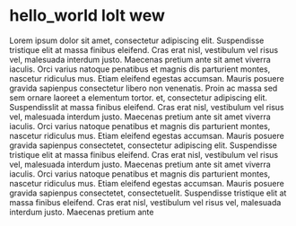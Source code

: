 # hello_world lolt wew
Lorem ipsum dolor sit amet, consectetur adipiscing elit. Suspendisse tristique elit at massa finibus eleifend. Cras erat nisl, vestibulum vel risus vel, malesuada interdum justo. Maecenas pretium ante sit amet viverra iaculis. Orci varius natoque penatibus et magnis dis parturient montes, nascetur ridiculus mus. Etiam eleifend egestas accumsan. Mauris posuere gravida sapienpus consectetur libero non venenatis. Proin ac massa sed sem ornare laoreet a elementum tortor.
et, consectetur adipiscing elit. Suspendisslit at massa finibus eleifend. Cras erat nisl, vestibulum vel risus vel, malesuada interdum justo. Maecenas pretium ante sit amet viverra iaculis. Orci varius natoque penatibus et magnis dis parturient montes, nascetur ridiculus mus. Etiam eleifend egestas accumsan. Mauris posuere gravida sapienpus consectetet, consectetur adipiscing elit. Suspendisse tristique elit at massa finibus eleifend. Cras erat nisl, vestibulum vel risus vel, malesuada interdum justo. Maecenas pretium ante sit amet viverra iaculis. Orci varius natoque penatibus et magnis dis parturient montes, nascetur ridiculus mus. Etiam eleifend egestas accumsan. Mauris posuere gravida sapienpus consectetet, consectetuelit. Suspendisse tristique elit at massa finibus eleifend. Cras erat nisl, vestibulum vel risus vel, malesuada interdum justo. Maecenas pretium ante  
